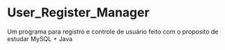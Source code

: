 # User_Register_Manager
Um programa para registro e controle de usuário feito com o proposito de estudar MySQL + Java
